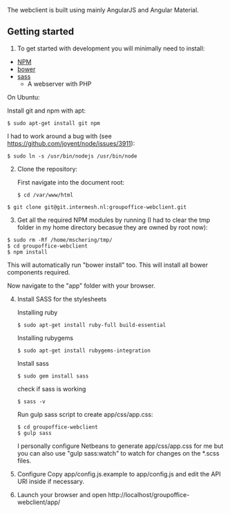 The webclient is built using mainly AngularJS and Angular Material.

## Getting started
1. To get started with development you will minimally need to install:
  * [NPM](https://www.npmjs.org/)
  * [bower](http://bower.io)
  * [sass](http://sass-lang.com/)
	* A webserver with PHP

  On Ubuntu:

  Install git and npm with apt:

  `````````````````````````
  $ sudo apt-get install git npm
  `````````````````````````

  I had to work around a bug with (see https://github.com/joyent/node/issues/3911):

  ``````````````````````````````````````````
  $ sudo ln -s /usr/bin/nodejs /usr/bin/node
  ``````````````````````````````````````````

2. Clone the repository:

	First navigate into the document root:

	``````````````````````````````````````````````````````````````````````
	$ cd /var/www/html
	``````````````````````````````````````````````````````````````````````

  ``````````````````````````````````````````````````````````````````````
  $ git clone git@git.intermesh.nl:groupoffice-webclient.git
  ``````````````````````````````````````````````````````````````````````

3. Get all the required NPM modules by running (I had to clear the tmp folder in my home directory becasue they are owned by root now):

  ``````````````````````````````
  $ sudo rm -Rf /home/mschering/tmp/
  $ cd groupoffice-webclient
  $ npm install
  ``````````````````````````````

  This will automatically run "bower install" too. This will install all bower
  components required.

Now navigate to the "app" folder with your browser.

4. Install SASS for the stylesheets

	Installing ruby
	````````````````````````````````````````````````
	$ sudo apt-get install ruby-full build-essential
	````````````````````````````````````````````````

	Installing rubygems
	```````````````````````````````````````````
	$ sudo apt-get install rubygems-integration
	```````````````````````````````````````````

	Install sass
	`````````````````````
	$ sudo gem install sass
	`````````````````````

	check if sass is working
	`````````
	$ sass -v
	`````````

	Run gulp sass script to create app/css/app.css:
	
	``````````````````````````
	$ cd groupoffice-webclient
	$ gulp sass
	```````````````````````````
	
	I personally configure Netbeans to generate app/css/app.css for me but you can 
	also use "gulp sass:watch" to watch for changes on the *.scss files.

5. Configure
	Copy app/config.js.example to app/config.js and edit the API URl inside if 
	necessary.
	

6. Launch your browser and open http://localhost/groupoffice-webclient/app/